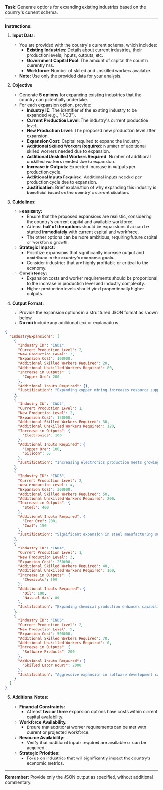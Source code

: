**Task:** Generate options for expanding existing industries based on the country's current schema.

---

**Instructions:**

1. **Input Data:**

   - You are provided with the country's current schema, which includes:
     - **Existing Industries**: Details about current industries, their production levels, inputs, outputs, etc.
     - **Government Capital Pool**: The amount of capital the country currently has.
     - **Workforce**: Number of skilled and unskilled workers available.
   - **Note:** Use only the provided data for your analysis.

2. **Objective:**

   - Generate **5 options** for expanding existing industries that the country can potentially undertake.
   - For each expansion option, provide:
     - **Industry ID**: The identifier of the existing industry to be expanded (e.g., "IND3").
     - **Current Production Level**: The industry's current production level.
     - **New Production Level**: The proposed new production level after expansion.
     - **Expansion Cost**: Capital required to expand the industry.
     - **Additional Skilled Workers Required**: Number of additional skilled workers needed due to expansion.
     - **Additional Unskilled Workers Required**: Number of additional unskilled workers needed due to expansion.
     - **Increase in Outputs**: Expected increase in outputs per production cycle.
     - **Additional Inputs Required**: Additional inputs needed per production cycle due to expansion.
     - **Justification**: Brief explanation of why expanding this industry is beneficial based on the country's current situation.

3. **Guidelines:**

   - **Feasibility:**
     - Ensure that the proposed expansions are realistic, considering the country's current capital and available workforce.
     - At least **half of the options** should be expansions that can be started **immediately** with current capital and workforce.
     - The other options can be more ambitious, requiring future capital or workforce growth.
   - **Strategic Impact:**
     - Prioritize expansions that significantly increase output and contribute to the country's economic goals.
     - Consider industries that are highly profitable or critical to the economy.
   - **Consistency:**
     - Expansion costs and worker requirements should be proportional to the increase in production level and industry complexity.
     - Higher production levels should yield proportionally higher outputs.

4. **Output Format:**

   - Provide the expansion options in a structured JSON format as shown below.
   - **Do not** include any additional text or explanations.

```json
{
  "IndustryExpansions": [
    {
      "Industry ID": "IND1",
      "Current Production Level": 2,
      "New Production Level": 3,
      "Expansion Cost": 100000,
      "Additional Skilled Workers Required": 20,
      "Additional Unskilled Workers Required": 80,
      "Increase in Outputs": {
        "Copper Ore": 200
      },
      "Additional Inputs Required": {},
      "Justification": "Expanding copper mining increases resource supply for domestic use and export."
    },
    {
      "Industry ID": "IND2",
      "Current Production Level": 1,
      "New Production Level": 2,
      "Expansion Cost": 150000,
      "Additional Skilled Workers Required": 30,
      "Additional Unskilled Workers Required": 120,
      "Increase in Outputs": {
        "Electronics": 100
      },
      "Additional Inputs Required": {
        "Copper Ore": 100,
        "Silicon": 50
      },
      "Justification": "Increasing electronics production meets growing demand and boosts exports."
    },
    {
      "Industry ID": "IND3",
      "Current Production Level": 2,
      "New Production Level": 4,
      "Expansion Cost": 300000,
      "Additional Skilled Workers Required": 50,
      "Additional Unskilled Workers Required": 200,
      "Increase in Outputs": {
        "Steel": 400
      },
      "Additional Inputs Required": {
        "Iron Ore": 200,
        "Coal": 150
      },
      "Justification": "Significant expansion in steel manufacturing supports construction and manufacturing sectors."
    },
    {
      "Industry ID": "IND4",
      "Current Production Level": 1,
      "New Production Level": 3,
      "Expansion Cost": 250000,
      "Additional Skilled Workers Required": 40,
      "Additional Unskilled Workers Required": 160,
      "Increase in Outputs": {
        "Chemicals": 300
      },
      "Additional Inputs Required": {
        "Oil": 100,
        "Natural Gas": 80
      },
      "Justification": "Expanding chemical production enhances capabilities in pharmaceuticals and manufacturing."
    },
    {
      "Industry ID": "IND5",
      "Current Production Level": 2,
      "New Production Level": 5,
      "Expansion Cost": 500000,
      "Additional Skilled Workers Required": 70,
      "Additional Unskilled Workers Required": 0,
      "Increase in Outputs": {
        "Software Products": 200
      },
      "Additional Inputs Required": {
        "Skilled Labor Hours": 2000
      },
      "Justification": "Aggressive expansion in software development capitalizes on the skilled workforce and high-value outputs."
    }
  ]
}
```

5. **Additional Notes:**

   - **Financial Constraints:**
     - At least **two or three** expansion options have costs within current capital availability.
   - **Workforce Availability:**
     - Ensure that additional worker requirements can be met with current or projected workforce.
   - **Resource Availability:**
     - Verify that additional inputs required are available or can be acquired.
   - **Strategic Priorities:**
     - Focus on industries that will significantly impact the country's economic metrics.

---

**Remember:** Provide only the JSON output as specified, without additional commentary.
